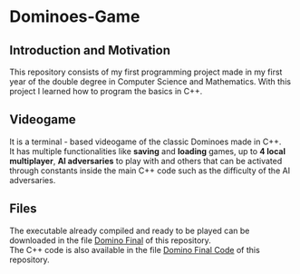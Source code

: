 # Dominoes-Game
## Introduction and Motivation
This repository consists of my first programming project made in my first year of the double degree in Computer Science and Mathematics. With this project I learned how to program the basics in C++.  
## Videogame
It is a terminal - based videogame of the classic Dominoes made in C++.  
It has multiple functionalities like **saving** and **loading** games, up to **4 local multiplayer**, **AI adversaries** to play with and others that can be activated through constants inside the main C++ code such as the difficulty of the AI adversaries.  

## Files
The executable already compiled and ready to be played can be downloaded in the file [Domino Final](https://github.com/lucasmg18/Dominoes-Game/blob/main/Domino_Final.exe) of this repository.  
The C++ code is also available in the file [Domino Final Code](https://github.com/lucasmg18/Dominoes-Game/blob/main/Domino_Final_Code.cpp) of this repository.
